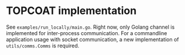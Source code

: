 # TOPCOAT implementation

See `examples/run_locally/main.go`. Right now, only Golang channel is implemented for inter-process communication. For a commandline application usage with socket communication, a new implementation of `utils/comms.Comms` is required.